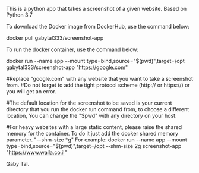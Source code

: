 This is a python app that takes a screenshot of a given website.
Based on Python 3.7 

To download the Docker image from DockerHub, use the command below:

docker pull gabytal333/screenshot-app


To run the docker container, use the command below:
 
docker run --name app --mount type=bind,source="$(pwd)",target=/opt gabytal333/screenshot-app "https://google.com"

#Replace "google.com" with any website that you want to take a screenshot from.
#Do not forget to add the tight protocol scheme (http:// or https://) or you will get an error.

#The default location for the screenshot to be saved is your current directory that you run the docker run command from,
to choose a different location, You can change the "$pwd" with any directory on your host.

#For heavy websites with a large static content, please raise the shared memory for the container.
To do it just add the docker shared memory parameter. "--shm-size *g"
For example: docker run --name app --mount type=bind,source="$(pwd)",target=/opt --shm-size 2g screenshot-app "https://www.walla.co.il" 

Gaby Tal.
